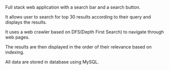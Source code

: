Full stack web application with a search bar and a search button.

It allows user to search for top 30 results according to their query and displays the results.

It uses a web crawler based on DFS(Depth First Search) to navigate through web pages.

The results are then displayed in the order of their relevance based on indexing.

All data are stored in database using MySQL.
